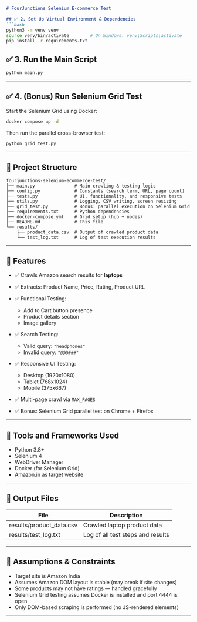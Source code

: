````markdown
# FourJunctions Selenium E-commerce Test

## ✅ 2. Set Up Virtual Environment & Dependencies
```bash
python3 -m venv venv
source venv/bin/activate        # On Windows: venv\Scripts\activate
pip install -r requirements.txt
````

## ✅ 3. Run the Main Script

```bash
python main.py
```

---

## ✅ 4. (Bonus) Run Selenium Grid Test

Start the Selenium Grid using Docker:

```bash
docker compose up -d
```

Then run the parallel cross-browser test:

```bash
python grid_test.py
```

---

## 📁 Project Structure

```
fourjunctions-selenium-ecommerce-test/
├── main.py               # Main crawling & testing logic
├── config.py             # Constants (search term, URL, page count)
├── tests.py              # UI, functionality, and responsive tests
├── utils.py              # Logging, CSV writing, screen resizing
├── grid_test.py          # Bonus: parallel execution on Selenium Grid
├── requirements.txt      # Python dependencies
├── docker-compose.yml    # Grid setup (hub + nodes)
├── README.md             # This file
└── results/
    ├── product_data.csv  # Output of crawled product data
    └── test_log.txt      # Log of test execution results
```

---

## 🧪 Features

* ✅ Crawls Amazon search results for **laptops**
* ✅ Extracts: Product Name, Price, Rating, Product URL
* ✅ Functional Testing:

  * Add to Cart button presence
  * Product details section
  * Image gallery
* ✅ Search Testing:

  * Valid query: `"headphones"`
  * Invalid query: `"@@@###"`
* ✅ Responsive UI Testing:

  * Desktop (1920x1080)
  * Tablet (768x1024)
  * Mobile (375x667)
* ✅ Multi-page crawl via `MAX_PAGES`
* ✅ Bonus: Selenium Grid parallel test on Chrome + Firefox

---

## 🧰 Tools and Frameworks Used

* Python 3.8+
* Selenium 4
* WebDriver Manager
* Docker (for Selenium Grid)
* Amazon.in as target website

---

## 📁 Output Files

| File                      | Description                       |
| ------------------------- | --------------------------------- |
| results/product\_data.csv | Crawled laptop product data       |
| results/test\_log.txt     | Log of all test steps and results |

---

## 📌 Assumptions & Constraints

* Target site is Amazon India
* Assumes Amazon DOM layout is stable (may break if site changes)
* Some products may not have ratings — handled gracefully
* Selenium Grid testing assumes Docker is installed and port 4444 is open
* Only DOM-based scraping is performed (no JS-rendered elements)

---

